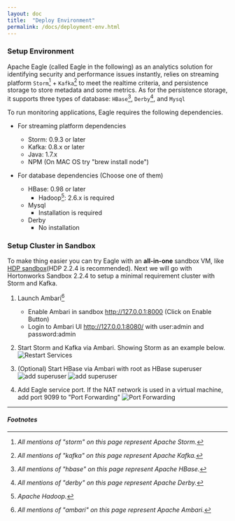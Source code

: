 ```yaml
---
layout: doc
title:  "Deploy Environment"
permalink: /docs/deployment-env.html
---
```


### Setup Environment

Apache Eagle (called Eagle in the following) as an analytics solution for identifying security and performance issues instantly, relies on streaming platform `Storm`[^STORM] + `Kafka`[^KAFKA] to meet the realtime criteria, and persistence storage to store metadata and some metrics. As for the persistence storage, it supports three types of database: `HBase`[^HBASE], `Derby`[^DERBY], and `Mysql`

To run monitoring applications, Eagle requires the following dependencies.

* For streaming platform dependencies

	* Storm: 0.9.3 or later
	* Kafka: 0.8.x or later
	* Java: 1.7.x
	* NPM (On MAC OS try "brew install node") 	

* For database dependencies (Choose one of them)

	* HBase: 0.98 or later
		* Hadoop[^HADOOP]: 2.6.x is required
	* Mysql
		* Installation is required
	* Derby
		* No installation 
		
### Setup Cluster in Sandbox
To make thing easier you can try Eagle with an **all-in-one** sandbox VM, like [HDP sandbox](http://hortonworks.com/downloads/#sandbox)(HDP 2.2.4 is recommended). Next we will go with Hortonworks Sandbox 2.2.4 to setup a minimal requirement cluster with Storm and Kafka. 

1. Launch Ambari[^AMBARI]
   * Enable Ambari in sandbox http://127.0.0.1:8000 (Click on Enable Button)
   * Login to Ambari UI http://127.0.0.1:8080/ with user:admin and password:admin

2. Start Storm and Kafka via Ambari. Showing Storm as an example below.
![Restart Services](/images/docs/start-storm.png "Services")

3. (Optional) Start HBase via Ambari with root as HBase superuser
![add superuser](/images/docs/hbase-superuser.png)
![add superuser](/images/docs/hbase-superuser2.png)

4. Add Eagle service port. If the NAT network is used in a virtual machine, add port 9099 to "Port Forwarding"
  ![Port Forwarding](/images/docs/eagle-service.png)




---

#### *Footnotes*

[^STORM]:*All mentions of "storm" on this page represent Apache Storm.*
[^KAFKA]:*All mentions of "kafka" on this page represent Apache Kafka.*
[^HBASE]:*All mentions of "hbase" on this page represent Apache HBase.*
[^DERBY]:*All mentions of "derby" on this page represent Apache Derby.*
[^HADOOP]:*Apache Hadoop.*
[^AMBARI]:*All mentions of "ambari" on this page represent Apache Ambari.*

